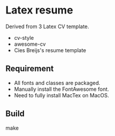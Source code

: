 # Latex resume

Derived from 3 Latex CV template.
* cv-style
* awesome-cv
* Cies Breijs's resume template

## Requirement

* All fonts and classes are packaged.
* Manually install the FontAwesome font.
* Need to fully install MacTex on MacOS.

## Build

   make
